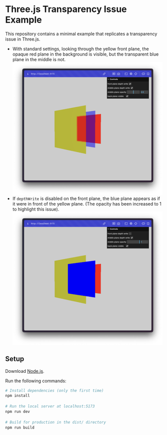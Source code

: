 # Three.js Transparency Issue Example

This repository contains a minimal example that replicates a transparency issue in Three.js.

- With standard settings, looking through the yellow front plane, the opaque red plane in the background is visible, but the transparent blue plane in the middle is not.
  <img src="./preview1.png"/>
- If `depthWrite` is disabled on the front plane, the blue plane appears as if it were in front of the yellow plane. (The opacity has been increased to 1 to highlight this issue).
  <img src="./preview2.png"/>

## Setup

Download [Node.js](https://nodejs.org/en/download/).

Run the following commands:

```bash
# Install dependencies (only the first time)
npm install

# Run the local server at localhost:5173
npm run dev

# Build for production in the dist/ directory
npm run build
```
